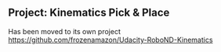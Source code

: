 ## Project: Kinematics Pick & Place
Has been moved to its own project
https://github.com/frozenamazon/Udacity-RoboND-Kinematics
